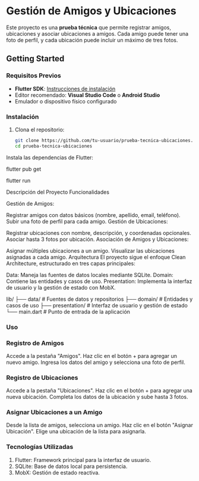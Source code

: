 
# Gestión de Amigos y Ubicaciones

Este proyecto es una **prueba técnica** que permite registrar amigos, ubicaciones y asociar ubicaciones a amigos. Cada amigo puede tener una foto de perfil, y cada ubicación puede incluir un máximo de tres fotos.

## Getting Started

### Requisitos Previos
- **Flutter SDK**: [Instrucciones de instalación](https://flutter.dev/docs/get-started/install)
- Editor recomendado: **Visual Studio Code** o **Android Studio**
- Emulador o dispositivo físico configurado

### Instalación
1. Clona el repositorio:
   ```bash
   git clone https://github.com/tu-usuario/prueba-tecnica-ubicaciones.git
   cd prueba-tecnica-ubicaciones
Instala las dependencias de Flutter:


flutter pub get



flutter run


Descripción del Proyecto
Funcionalidades


Gestión de Amigos:

Registrar amigos con datos básicos (nombre, apellido, email, teléfono).
Subir una foto de perfil para cada amigo.
Gestión de Ubicaciones:

Registrar ubicaciones con nombre, descripción, y coordenadas opcionales.
Asociar hasta 3 fotos por ubicación.
Asociación de Amigos y Ubicaciones:

Asignar múltiples ubicaciones a un amigo.
Visualizar las ubicaciones asignadas a cada amigo.
Arquitectura
El proyecto sigue el enfoque Clean Architecture, estructurado en tres capas principales:

Data: Maneja las fuentes de datos locales mediante SQLite.
Domain: Contiene las entidades y casos de uso.
Presentation: Implementa la interfaz de usuario y la gestión de estado con MobX.

lib/
├── data/                # Fuentes de datos y repositorios
├── domain/              # Entidades y casos de uso
├── presentation/        # Interfaz de usuario y gestión de estado
└── main.dart            # Punto de entrada de la aplicación



### Uso
### Registro de Amigos
Accede a la pestaña "Amigos".
Haz clic en el botón + para agregar un nuevo amigo.
Ingresa los datos del amigo y selecciona una foto de perfil.
### Registro de Ubicaciones
Accede a la pestaña "Ubicaciones".
Haz clic en el botón + para agregar una nueva ubicación.
Completa los datos de la ubicación y sube hasta 3 fotos.
### Asignar Ubicaciones a un Amigo
Desde la lista de amigos, selecciona un amigo.
Haz clic en el botón "Asignar Ubicación".
Elige una ubicación de la lista para asignarla.
### Tecnologías Utilizadas
1. Flutter: Framework principal para la interfaz de usuario.
2. SQLite: Base de datos local para persistencia.
3. MobX: Gestión de estado reactiva.
